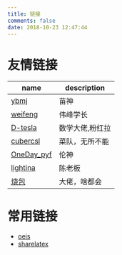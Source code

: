 ```yaml
---
title: 链接
comments: false
date: 2018-10-23 12:47:44
---
```


# 友情链接
|name|description|
|-----|----|
|[ybmj](http://ybmj.xyz/)|苗神|
|[weifeng](http://blog.naiver.me/)|伟峰学长|
|[D-tesla](http://dengtesla.com/)|数学大佬,粉红拉|
|[cubercsl](http://cubercsl.cn/)|菜队，无所不能|
|[OneDay_pyf](http://blog.csdn.net/oneday_pyf)|伦神|
|[lightina](http://blog.lightina.cn/)|陈老板|
|[烧包](http://shaobaobaoer.cn/)|大佬，啥都会|

# 常用链接
- [oeis](http://oeis.org/)
- [sharelatex](https://www.sharelatex.com/)
